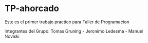 # TP-ahorcado
Este es el primer trabajo practico para Taller de Programacion

Integrantes del Grupo:
Tomas Gruning - Jeronimo Ledesma - Manuel Noviski
